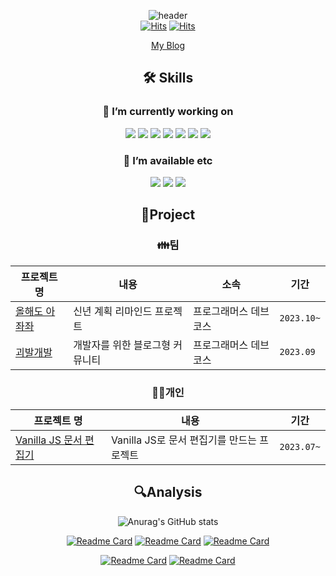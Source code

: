 <div align="center">
  
![header](https://capsule-render.vercel.app/api?type=waving&color=gradient&customColorList=0,2,2,5,30&height=200&section=header&text=AHN%20HYE%20SU&fontSize=60&animation=fadeIn&fontAlignY=35)<br>
[![Hits](https://hits.seeyoufarm.com/api/count/incr/badge.svg?url=https%3A%2F%2Fgithub.com%2Fsuehdn&count_bg=%23DAD2E9&title_bg=%23D4A7FB&icon=&icon_color=%23E7E7E7&title=github&edge_flat=false)](https://hits.seeyoufarm.com)
[![Hits](https://hits.seeyoufarm.com/api/count/incr/badge.svg?url=https%3A%2F%2Fvelog.io%2F%40ahyes&count_bg=%2397BDE0&title_bg=%23617DF8&icon=&icon_color=%23E7E7E7&title=blog&edge_flat=false)](https://hits.seeyoufarm.com)
<br>

[My Blog](https://velog.io/@ahyes)

## 🛠 Skills 
### 🔭 I’m currently working on 
<div>
  <img src="https://img.shields.io/badge/javascript-F7DF1E?style=for-the-badge&logo=javascript&logoColor=black">
  <img src="https://img.shields.io/badge/typescript-3178C6?style=for-the-badge&logo=typescript&logoColor=white">
  <img src="https://img.shields.io/badge/react-61DAFB?style=for-the-badge&logo=react&logoColor=black">
  <img src="https://img.shields.io/badge/html5-E34F26?style=for-the-badge&logo=html5&logoColor=white">
  <img src="https://img.shields.io/badge/css-1572B6?style=for-the-badge&logo=css3&logoColor=white">
  <img src="https://img.shields.io/badge/TanStackquery-FF4154?style=for-the-badge&logo=reactquery&logoColor=white">
  <img src="https://img.shields.io/badge/next.js-000000?style=for-the-badge&logo=nextdotjs&logoColor=white">
</div>

### 💬 I’m available etc
<div>
  <img src="https://img.shields.io/badge/notion-ffffff?style=for-the-badge&logo=notion&logoColor=black">
  <img src="https://img.shields.io/badge/github-8e3a94?style=for-the-badge&logo=github&logoColor=white">
  <img src="https://img.shields.io/badge/figma-F24E1E?style=for-the-badge&logo=figma&logoColor=white">
</div>

## 📌Project
### 👪︎팀
|프로젝트 명|내용|소속|기간|
|---|-----|----|--|
|[올해도 아좌좌](https://github.com/New-Barams/this-year-ajaja-fe)|신년 계획 리마인드 프로젝트|프로그래머스 데브코스|`2023.10~`|
|[괴발개발](https://github.com/suehdn/FEDC4_SCRAWL_Yohan)|개발자를 위한 블로그형 커뮤니티|프로그래머스 데브코스|`2023.09`|
### 🧍‍♀️개인
|프로젝트 명|내용|기간|
|---|-----|--|
|[Vanilla JS 문서 편집기](https://github.com/suehdn/VanillaJS_editor)|Vanilla JS로 문서 편집기를 만드는 프로젝트|`2023.07~`|

## 🔍Analysis
![Anurag's GitHub stats](https://github-readme-stats.vercel.app/api?username=suehdn&show_icons=true&theme=buefy)<br>

[![Readme Card](https://github-readme-stats.vercel.app/api/pin/?username=New-Barams&repo=this-year-ajaja-fe&show_owner=true&theme=buefy)](https://github.com/New-Barams/this-year-ajaja-fe)
[![Readme Card](https://github-readme-stats.vercel.app/api/pin/?username=prgrms-fe-devcourse&repo=FEDC4_SCRAWL_Yohan&show_owner=true&theme=buefy)](https://github.com/prgrms-fe-devcourse/FEDC4_SCRAWL_Yohan)
[![Readme Card](https://github-readme-stats.vercel.app/api/pin/?username=suehdn&repo=VanillaJS_editor&show_owner=true&theme=buefy)](https://github.com/suehdn/VanillaJS_editor)
<!--[![Readme Card](https://github-readme-stats.vercel.app/api/pin/?username=suehdn&repo=suehdn.github.io&show_owner=true&theme=buefy)](https://github.com/suehdn/suehdn.github.io)-->
[![Readme Card](https://github-readme-stats.vercel.app/api/pin/?username=golagola2020&repo=hango-arduino&show_owner=true&theme=buefy)](https://github.com/golagola2020/hango-arduino)
[![Readme Card](https://github-readme-stats.vercel.app/api/pin/?username=golagola2020&repo=hango-raspberry-pi&show_owner=true&theme=buefy)](https://github.com/golagola2020/hango-raspberry-pi)
<!--
**suehdn/suehdn** is a ✨ _special_ ✨ repository because its `README.md` (this file) appears on your GitHub profile.

Here are some ideas to get you started:

- 🔭 I’m currently working on ...
- 🌱 I’m currently learning ...
- 👯 I’m looking to collaborate on ...
- 🤔 I’m looking for help with ...
- 💬 Ask me about ...
- 📫 How to reach me: ...
- 😄 Pronouns: ...
- ⚡ Fun fact: ...
https://github.com/anuraghazra/github-readme-stats/blob/master/docs/readme_kr.md#%EC%BB%A4%EC%8A%A4%ED%84%B0%EB%A7%88%EC%9D%B4%EC%A7%95
-->
</div>
